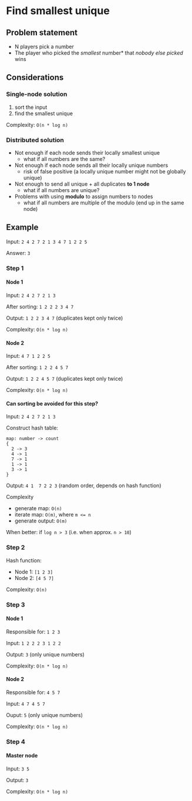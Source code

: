 # Find smallest unique

## Problem statement

- N players pick a number
- The player who picked the *smallest* number* that *nobody else picked* wins

## Considerations

### Single-node solution

1. sort the input
1. find the smallest unique

Complexity: `O(n * log n)`

### Distributed solution

- Not enough if each node sends their locally smallest unique
  - what if all numbers are the same?
- Not enough if each node sends all their locally unique numbers
  - risk of false positive (a locally unique number might not be globally unique)
- Not enough to send all unique + all duplicates **to 1 node**
  - what if all numbers are unique?
- Problems with using **modulo** to assign numbers to nodes
  - what if all numbers are multiple of the modulo (end up in the same node)

## Example

Input: `2 4 2 7 2 1 3 4 7 1 2 2 5`

Answer: `3`

### Step 1

#### Node 1

Input: `2 4 2 7 2 1 3`

After sorting: `1 2 2 2 3 4 7`

Output: `1 2 2 3 4 7` (duplicates kept only twice)

Complexity: `O(n * log n)`

#### Node 2

Input: `4 7 1 2 2 5`

After sorting: `1 2 2 4 5 7`

Output: `1 2 2 4 5 7` (duplicates kept only twice)

Complexity: `O(n * log n)`

#### Can sorting be avoided for this step?

Input: `2 4 2 7 2 1 3`

Construct hash table:

```
map: number -> count
{
  2 -> 3
  4 -> 1
  7 -> 1
  1 -> 1
  3 -> 1
}
```

Output: `4 1  7 2 2 3` (random order, depends on hash function)

Complexity
- generate map: `O(n)` 
- iterate map:  `O(m)`, where `m <= n`
- generate output: `O(m)`

When better: if `log n > 3` (i.e. when approx. `n > 10`)


### Step 2

Hash function:
- Node 1: `[1 2 3]`
- Node 2: `[4 5 7]`

Complexity: `O(n)`

### Step 3

#### Node 1

Responsible for: `1 2 3`

Input: `1 2 2 2 3 1 2 2`

Output: `3` (only unique numbers)

Complexity: `O(n * log n)`

#### Node 2

Responsible for: `4 5 7`

Input: `4 7 4 5 7`

Ouput: `5` (only unique numbers)

Complexity: `O(n * log n)`

### Step 4

#### Master node

Input: `3 5`

Output: `3`

Complexity: `O(n * log n)`



